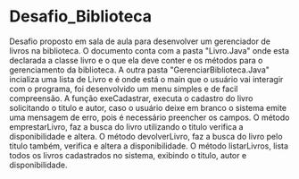 # Desafio_Biblioteca
Desafio proposto em sala de aula para desenvolver um gerenciador de livros na biblioteca.
O documento conta com a pasta "Livro.Java" onde esta declarada a classe livro e o que ela deve conter e os métodos para o gerenciamento da biblioteca.
A outra pasta "GerenciarBiblioteca.Java"  incializa uma lista de Livro e é onde está o main que o usuário vai interagir com o programa, foi desenvolvido um menu simples e de facil compreensão.
A função exeCadastrar, executa o cadastro do livro solicitando o titulo e autor, caso o usuário deixe em branco o sistema emite uma mensagem de erro, pois é necessário preencher os campos.
O método emprestarLivro, faz a busca do livro utilizando o titulo verifica a disponibilidade e altera.
O método devolverLivro, faz a busca do livro pelo titulo também, verifica e altera a disponibilidade.
O método listarLivros, lista todos os livros cadastrados no sistema, exibindo o titulo, autor e disponibilidade.
